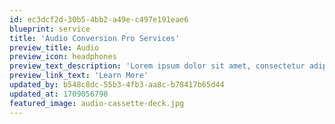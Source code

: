 ```yaml
---
id: ec3dcf2d-30b5-4bb2-a49e-c497e191eae6
blueprint: service
title: 'Audio Conversion Pro Services'
preview_title: Audio
preview_icon: headphones
preview_text_description: 'Lorem ipsum dolor sit amet, consectetur adipiscing elit, sed do eiusmod tempor incididunt ut labore.'
preview_link_text: 'Learn More'
updated_by: b548c8dc-55b3-4fb3-aa8c-b78417b65d44
updated_at: 1709056798
featured_image: audio-cassette-deck.jpg
---
```

